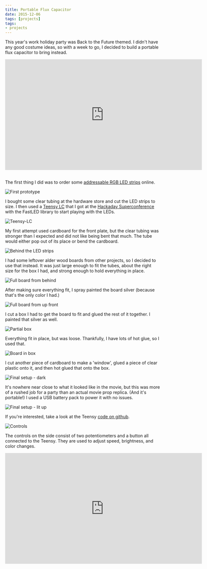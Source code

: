 ```yaml
---
title: Portable Flux Capacitor
date: 2015-12-06
tags: [projects]
tags:
- projects
---
```


This year's work holiday party was Back to the Future themed. I didn't have any good costume ideas, so with a week to go, I decided to build a portable flux capacitor to bring instead.

<div align="center"><iframe width="640" height="360" src="https://www.youtube.com/embed/MZ-XaeUl97o" frameborder="0" allowfullscreen></iframe></div> 

<br />

The first thing I did was to order some [addressable RGB LED strips][0] online. 

![First prototype](/images/fluxcapacitor/FluxCapacitor%20-%201.jpg)

I bought some clear tubing at the hardware store and cut the LED strips to size. I then used a [Teensy LC][1] that I got at the [Hackaday Superconference][2] with the FastLED library to start playing with the LEDs.

![Teensy-LC](/images/fluxcapacitor/FluxCapacitor%20-%207.jpg)

My first attempt used cardboard for the front plate, but the clear tubing was stronger than I expected and did not like being bent that much. The tube would either pop out of its place or bend the cardboard.

![Behind the LED strips](/images/fluxcapacitor/FluxCapacitor%20-%208.jpg)

I had some leftover alder wood boards from other projects, so I decided to use that instead. It was just large enough to fit the tubes, about the right size for the box I had, and strong enough to hold everything in place.

![Full board from behind](/images/fluxcapacitor/FluxCapacitor%20-%209.jpg)

After making sure everything fit, I spray painted the board silver (because that's the only color I had.)

![Full board from up front](/images/fluxcapacitor/FluxCapacitor%20-%2010.jpg)

I cut a box I had to get the board to fit and glued the rest of it together. I painted that silver as well.

![Partial box](/images/fluxcapacitor/FluxCapacitor%20-%2012.jpg)

Everything fit in place, but was loose. Thankfully, I have lots of hot glue, so I used that.

![Board in box](/images/fluxcapacitor/FluxCapacitor%20-%2016.jpg)

I cut another piece of cardboard to make a 'window', glued a piece of clear plastic onto it, and then hot glued that onto the box.

![Final setup - dark](/images/fluxcapacitor/FluxCapacitor%20-%2018.jpg)

It's nowhere near close to what it looked like in the movie, but this was more of a rushed job for a party than an actual movie prop replica. (And it's portable!) I used a USB battery pack to power it with no issues.

![Final setup - lit up](/images/fluxcapacitor/FluxCapacitor%20-%2022.jpg)

If you're interested, take a look at the Teensy [code on github][3].

![Controls](/images/fluxcapacitor/FluxCapacitor%20-%205.jpg)

The controls on the side consist of two potentiometers and a button all connected to the Teensy. They are used to adjust speed, brightness, and color changes.

<div align="center"><iframe width="640" height="360" src="https://www.youtube.com/embed/k18zvcvC6wI" frameborder="0" allowfullscreen></iframe></div>

[0]: http://www.amazon.com/gp/product/B00VQ0D2TY
[1]: https://www.pjrc.com/teensy/teensyLC.html
[2]: https://hackaday.com/tag/hackaday-superconference/
[3]: https://github.com/alvarop/flux/blob/master/fluxCapacitor/fluxCapacitor.ino
